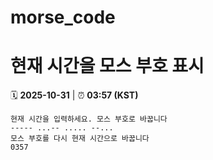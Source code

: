 # morse_code
# 현재 시간을 모스 부호 표시
<!-- MORSE_TIME_START -->
🗓️ **2025-10-31** | ⏰ **03:57 (KST)**

```
현재 시간을 입력하세요. 모스 부호로 바꿉니다
----- ...-- ..... --...
모스 부호를 다시 현재 시간으로 바꿉니다
0357
```
<!-- MORSE_TIME_END -->
